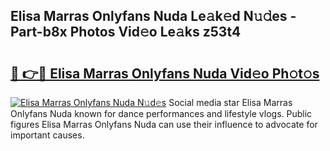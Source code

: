 ## Elisa Marras Onlyfans Nuda Le𝚊k𝚎d N𝚞𝚍es - Part-b8x Photos Vid𝚎o Le𝚊ks z53t4

# <h2><a href="http://fbbzwsq.evod.top/?m=Elisa+Marras+Onlyfans+Nuda">🔗 👉🔴 Elisa Marras Onlyfans Nuda Vid𝚎o Ph𝚘t𝚘s</a></h2>

[![Elisa Marras Onlyfans Nuda N𝚞d𝚎s](https://i.imgur.com/8V9OHl7.gif)](http://fbbzwsq.evod.top/?m=Elisa+Marras+Onlyfans+Nuda)
Social media star Elisa Marras Onlyfans Nuda known for dance performances and lifestyle vlogs. Public figures Elisa Marras Onlyfans Nuda can use their influence to advocate for important causes. 
